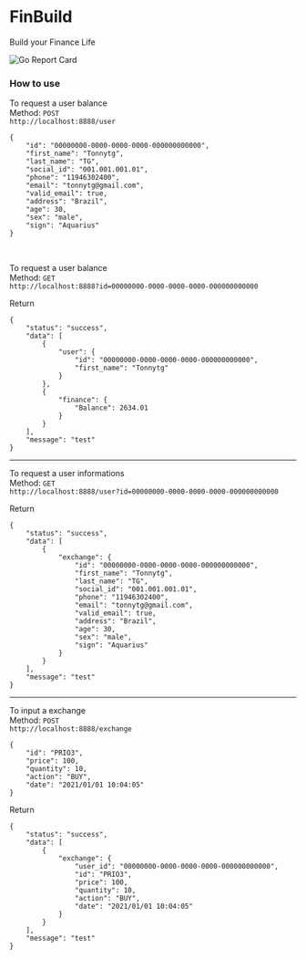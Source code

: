 # FinBuild

Build your Finance Life

![Go Report Card](https://goreportcard.com/badge/github.com/tonnytg/finbuild)


### How to use

To request a user balance <br/>
Method: `POST` <br/>
`http://localhost:8888/user`
```
{
    "id": "00000000-0000-0000-0000-000000000000",
    "first_name": "Tonnytg",
    "last_name": "TG",
    "social_id": "001.001.001.01",
    "phone": "11946302400",
    "email": "tonnytg@gmail.com",
    "valid_email": true,
    "address": "Brazil",
    "age": 30,
    "sex": "male",
    "sign": "Aquarius"
}
```

<br />

To request a user balance <br/>
Method: `GET` <br/>
`http://localhost:8888?id=00000000-0000-0000-0000-000000000000`

Return

```
{
    "status": "success",
    "data": [
        {
            "user": {
                "id": "00000000-0000-0000-0000-000000000000",
                "first_name": "Tonnytg"
            }
        },
        {
            "finance": {
                "Balance": 2634.01
            }
        }
    ],
    "message": "test"
}
```

<hr/>


To request a user informations <br/>
Method: `GET` <br/>
`http://localhost:8888/user?id=00000000-0000-0000-0000-000000000000`

Return
```
{
    "status": "success",
    "data": [
        {
            "exchange": {
                "id": "00000000-0000-0000-0000-000000000000",
                "first_name": "Tonnytg",
                "last_name": "TG",
                "social_id": "001.001.001.01",
                "phone": "11946302400",
                "email": "tonnytg@gmail.com",
                "valid_email": true,
                "address": "Brazil",
                "age": 30,
                "sex": "male",
                "sign": "Aquarius"
            }
        }
    ],
    "message": "test"
}
```


<hr/>

To input a exchange <br/>
Method: `POST` <br/>
`http://localhost:8888/exchange`
```
{
    "id": "PRIO3",
    "price": 100,
    "quantity": 10,
    "action": "BUY",
    "date": "2021/01/01 10:04:05"
}
```

Return
```
{
    "status": "success",
    "data": [
        {
            "exchange": {
                "user_id": "00000000-0000-0000-0000-000000000000",
                "id": "PRIO3",
                "price": 100,
                "quantity": 10,
                "action": "BUY",
                "date": "2021/01/01 10:04:05"
            }
        }
    ],
    "message": "test"
}
```